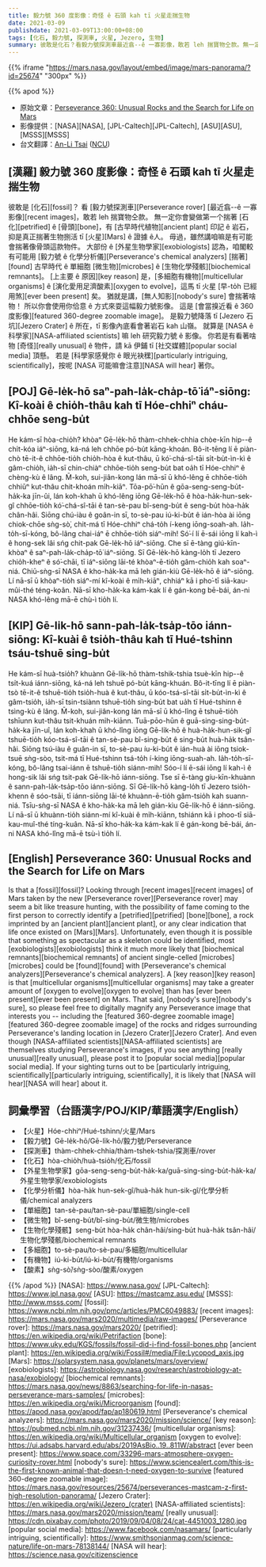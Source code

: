 ```yaml
---
title: 毅力號 360 度影像：奇怪 ê 石頭 kah tī 火星走揣生物
date: 2021-03-09
publishdate: 2021-03-09T13:00:00+08:00
tags: [化石, 毅力號, 探測車, 火星, Jezero, 生物]
summary: 彼敢是化石？看毅力號探測車最近翕--ê 一寡影像，敢若 leh 揣寶物仝款。無一定會是第一个揣著骨頭 ê 化石，有古早時代植物印記 ê 岩石，抑是真正揣著生物捌活 tī 火星 ê 證據。
---
```


{{% iframe "https://mars.nasa.gov/layout/embed/image/mars-panorama/?id=25674" "300px" %}}

{{% apod %}}

- 原始文章：[Perseverance 360: Unusual Rocks and the Search for Life on Mars](https://apod.nasa.gov/apod/ap210309.html)
- 影像提供：[NASA][NASA], [JPL-Caltech][JPL-Caltech], [ASU][ASU], [MSSS][MSSS]
- 台文翻譯：[An-Li Tsai](mailto:thianbu.taigi@gmail.com) ([NCU](https://www.astro.ncu.edu.tw))

## [漢羅] 毅力號 360 度影像：奇怪 ê 石頭 kah tī 火星走揣生物
彼敢是 [化石][fossil]？
看 [毅力號探測車][Perseverance rover] [最近翕--ê 一寡影像][recent images]，敢若 leh 揣寶物仝款。
無一定你會變做第一个揣著 [石化][petrified] ê [骨頭][bone]，有 [古早時代植物][ancient plant] 印記 ê 岩石，抑是真正揣著生物捌活 tī [火星][Mars] ê 證據 ê人。
毋過，雖然講咱嘛是有可能會揣著像骨頭這款物件。
大部份 ê [外星生物學家][exobiologists] 認為，咱閣較有可能用 [毅力號 ê 化學分析儀][Perseverance's chemical analyzers] [揣著][found] 古早時代 ê 單細胞 [微生物][microbes] ê [生物化學殘骸][biochemical remnants]。
[上主要 ê 原因][key reason] 是，[多細胞有機物][multicellular organisms] ê [演化愛用足濟酸素][oxygen to evolve]，這馬 tī 火星 [早-to̍h 已經用煞][ever been present] 矣。
猶就是講，[無人知影][nobody's sure] 會揣著啥物！
所以你會使用你佮意 ê 方式來耍這幅毅力號影像。
這是 [會當搝近看 ê 360 度影像][featured 360-degree zoomable image]。
是毅力號降落 tī [Jezero 石坑][Jezero Crater] ê 所在，tī 影像內底看會著岩石 kah 山嶺。
就算是 [NASA ê 科學家][NASA-affiliated scientists] 嘛 leh 研究毅力號 ê 影像。
你若是有看著啥物 [奇怪][really unusual] ê 物件，請 kā 伊鋪 tī [社交媒體][popular social media] 頂懸。
若是 [科學家感覺你 ê 眼光袂䆀][particularly intriguing, scientifically]，按呢 [NASA 可能嘛會注意][NASA will hear] 著你。

## [POJ] Gē-le̍k-hō saⁿ-pah-la̍k-cha̍p-tō͘ iáⁿ-siōng: Kî-koài ê chio̍h-thâu kah tī Hóe-chhiⁿ cháu-chhōe seng-bu̍t
He kám-sī hòa-chio̍h?
khòaⁿ Gē-le̍k-hō thàm-chhek-chhia chòe-kīn hip--ê chi̍t-kóa iáⁿ-siōng, ká-ná leh chhōe pó-bu̍t kāng-khoán.
Bô-it-tēng lí ē piàn-chò tē-it-ê chhōe-tio̍h chio̍h-hòa ê kut-thâu, ū kó͘-chá-sî-tāi si̍t-bu̍t-ìn-kì ê gâm-chio̍h, ia̍h-sī chin-chiàⁿ chhōe-tio̍h seng-bu̍t bat oa̍h tī Hóe-chhiⁿ ê chèng-kù ê lâng.
M̄-koh, sui-jiân-kong lán mā-sī ū khó-lêng ē chhōe-tio̍h chhiūⁿ kut-thâu chit-khoán mi̍h-kiāⁿ.
Tōa-pō͘-hūn ê gōa-seng-seng-bu̍t-ha̍k-ka jīn-ûi, lán koh-khah ū khó-lêng iōng Gē-le̍k-hō ê hòa-ha̍k-hun-sek-gî chhōe-tio̍h kó͘-chá-sî-tāi ê tan-sè-pau bî-seng-bu̍t ê seng-bu̍t hòa-ha̍k chân-hâi.
Siōng chú-iàu ê goân-in sī, to-sè-pau iú-ki-bu̍t ê ián-hòa ài iōng chiok-chōe sǹg-sò͘, chit-má tī Hóe-chhiⁿ chá-to̍h í-keng iōng-soah-ah.
Ia̍h-to̍h-sī-kóng, bô-lâng chai-iáⁿ ē chhōe-tio̍h siáⁿ-mih!
Só͘-í lí ē-sái iōng lí kah-ì ê hong-sek lâi sńg chit-pak Gē-le̍k-hō iáⁿ-siōng.
Che sī ē-tàng giú-kīn-khòaⁿ ê saⁿ-pah-la̍k-cha̍p-tō͘ iáⁿ-siōng.
Sī Gē-le̍k-hō kàng-lo̍h tī Jezero chio̍h-kheⁿ ê só͘-chāi, tī iáⁿ-siōng lāi-té khòaⁿ-ē-tio̍h gâm-chio̍h kah soaⁿ-niá.
Chiū-sǹg-sī NASA ê kho-ha̍k-ka mā leh gián-kiù Gē-le̍k-hō ê iáⁿ-siōng.
Lí nā-sī ū khòaⁿ-tio̍h siáⁿ-mí kî-koài ê mi̍h-kiāⁿ, chhiáⁿ kā i pho͘-tī siā-kau-mûi-thé téng-koân.
Nā-sī kho-ha̍k-ka kám-kak lí ê gán-kong bē-bái, án-ni NASA khó-lêng mā-ē chù-ì tio̍h lí.

## [KIP] Gē-li̍k-hō sann-pah-la̍k-tsa̍p-tōo iánn-siōng: Kî-kuài ê tsio̍h-thâu kah tī Hué-tshinn tsáu-tshuē sing-bu̍t
He kám-sī huà-tsio̍h?
khuànn Gē-li̍k-hō thàm-tshik-tshia tsuè-kīn hip--ê tsi̍t-kuá iánn-siōng, ká-ná leh tshuē pó-bu̍t kāng-khuán.
Bô-it-tīng lí ē piàn-tsò tē-it-ê tshuē-tio̍h tsio̍h-huà ê kut-thâu, ū kóo-tsá-sî-tāi si̍t-bu̍t-ìn-kì ê gâm-tsio̍h, ia̍h-sī tsin-tsiànn tshuē-tio̍h sing-bu̍t bat ua̍h tī Hué-tshinn ê tsìng-kù ê lâng.
M̄-koh, sui-jiân-kong lán mā-sī ū khó-lîng ē tshuē-tio̍h tshīunn kut-thâu tsit-khuán mi̍h-kiānn.
Tuā-pōo-hūn ê guā-sing-sing-bu̍t-ha̍k-ka jīn-uî, lán koh-khah ū khó-lîng iōng Gē-li̍k-hō ê huà-ha̍k-hun-sik-gî tshuē-tio̍h kóo-tsá-sî-tāi ê tan-sè-pau bî-sing-bu̍t ê sing-bu̍t huà-ha̍k tsân-hâi.
Siōng tsú-iàu ê guân-in sī, to-sè-pau íu-ki-bu̍t ê ián-huà ài iōng tsiok-tsuē sǹg-sòo, tsit-má tī Hué-tshinn tsá-to̍h í-king iōng-suah-ah.
Ia̍h-to̍h-sī-kóng, bô-lâng tsai-iánn ē tshuē-tio̍h siánn-mih!
Sóo-í lí ē-sái iōng lí kah-ì ê hong-sik lâi sńg tsit-pak Gē-li̍k-hō iánn-siōng.
Tse sī ē-tàng gíu-kīn-khuànn ê sann-pah-la̍k-tsa̍p-tōo iánn-siōng.
Sī Gē-li̍k-hō kàng-lo̍h tī Jezero tsio̍h-khenn ê sóo-tsāi, tī iánn-siōng lāi-té khuànn-ē-tio̍h gâm-tsio̍h kah suann-niá.
Tsīu-sǹg-sī NASA ê kho-ha̍k-ka mā leh gián-kìu Gē-li̍k-hō ê iánn-siōng.
Lí nā-sī ū khuànn-tio̍h siánn-mí kî-kuài ê mi̍h-kiānn, tshiánn kā i phoo-tī siā-kau-muî-thé tíng-kuân.
Nā-sī kho-ha̍k-ka kám-kak lí ê gán-kong bē-bái, án-ni NASA khó-lîng mā-ē tsù-ì tio̍h lí.


## [English] Perseverance 360: Unusual Rocks and the Search for Life on Mars

Is that a [fossil][fossil]?  Looking through [recent images][recent images] of Mars taken by the new [Perseverance rover][Perseverance rover] may seem a bit like treasure hunting, with the possibility of fame coming to the first person to correctly identify a [petrified][petrified] [bone][bone], a rock imprinted by an [ancient plant][ancient plant], or any clear indication that life once existed on [Mars][Mars].  Unfortunately, even though it is possible that something as spectacular as a skeleton could be identified, most [exobiologists][exobiologists] think it much more likely that [biochemical remnants][biochemical remnants] of ancient single-celled [microbes][microbes] could be [found][found] with [Perseverance's chemical analyzers][Perseverance's chemical analyzers].  A [key reason][key reason] is that [multicellular organisms][multicellular organisms] may take a greater amount of [oxygen to evolve][oxygen to evolve] than has [ever been present][ever been present] on Mars. That said, [nobody's sure][nobody's sure], so please feel free to digitally magnify any Perseverance image that interests you -- including the [featured 360-degree zoomable image][featured 360-degree zoomable image] of the rocks and ridges surrounding Perseverance's landing location in [Jezero Crater][Jezero Crater]. And even though [NASA-affiliated scientists][NASA-affiliated scientists] are themselves studying Perseverance's images, if you see anything [really unusual][really unusual], please post it to [popular social media][popular social media]. If your sighting turns out to be [particularly intriguing, scientifically][particularly intriguing, scientifically], it is likely that [NASA will hear][NASA will hear] about it.

## 詞彙學習（台語漢字/POJ/KIP/華語漢字/English）

- 【火星】Hóe-chhiⁿ/Hué-tshinn/火星/Mars
- 【毅力號】Gē-le̍k-hō/Gē-li̍k-hō/毅力號/Perseverance
- 【探測車】thàm-chhek-chhia/thàm-tshek-tshia/探測車/rover
- 【化石】hòa-chio̍h/huà-tsio̍h/化石/fossil
- 【外星生物學家】gōa-seng-seng-bu̍t-ha̍k-ka/guā-sing-sing-bu̍t-ha̍k-ka/外星生物學家/exobiologists
- 【化學分析儀】hòa-ha̍k hun-sek-gî/huà-ha̍k hun-sik-gî/化學分析儀/chemical analyzers
- 【單細胞】tan-sè-pau/tan-sè-pau/單細胞/single-cell
- 【微生物】bî-seng-bu̍t/bî-sing-bu̍t/微生物/microbes
- 【生物化學殘骸】seng-bu̍t hòa-ha̍k chân-hâi/sing-bu̍t huà-ha̍k tsân-hâi/生物化學殘骸/biochemical remnants
- 【多細胞】to-sè-pau/to-sè-pau/多細胞/multicellular
- 【有機物】iú-ki-bu̍t/iú-ki-bu̍t/有機物/organisms
- 【酸素】sǹg-sò͘/sǹg-sòo/酸素/oxygen

{{% /apod %}}
[NASA]: https://www.nasa.gov/
[JPL-Caltech]: https://www.jpl.nasa.gov/
[ASU]: https://mastcamz.asu.edu/
[MSSS]: http://www.msss.com/
[fossil]: https://www.ncbi.nlm.nih.gov/pmc/articles/PMC6049883/
[recent images]: https://mars.nasa.gov/mars2020/multimedia/raw-images/
[Perseverance rover]: https://mars.nasa.gov/mars2020/
[petrified]: https://en.wikipedia.org/wiki/Petrifaction
[bone]: https://www.uky.edu/KGS/fossils/fossil-did-i-find-fossil-bones.php
[ancient plant]: https://en.wikipedia.org/wiki/Fossil#/media/File:Lycopod_axis.jpg
[Mars]: https://solarsystem.nasa.gov/planets/mars/overview/
[exobiologists]: https://astrobiology.nasa.gov/research/astrobiology-at-nasa/exobiology/
[biochemical remnants]: https://mars.nasa.gov/news/8863/searching-for-life-in-nasas-perseverance-mars-samples/
[microbes]: https://en.wikipedia.org/wiki/Microorganism
[found]: https://apod.nasa.gov/apod/fap/ap180619.html
[Perseverance's chemical analyzers]: https://mars.nasa.gov/mars2020/mission/science/
[key reason]: https://pubmed.ncbi.nlm.nih.gov/31237436/
[multicellular organisms]: https://en.wikipedia.org/wiki/Multicellular_organism
[oxygen to evolve]: https://ui.adsabs.harvard.edu/abs/2019AsBio..19..811W/abstract
[ever been present]: https://www.space.com/33296-mars-atmosphere-oxygen-curiosity-rover.html
[nobody's sure]: https://www.sciencealert.com/this-is-the-first-known-animal-that-doesn-t-need-oxygen-to-survive
[featured 360-degree zoomable image]: https://mars.nasa.gov/resources/25674/perseverances-mastcam-z-first-high-resolution-panorama/
[Jezero Crater]: https://en.wikipedia.org/wiki/Jezero_(crater)
[NASA-affiliated scientists]: https://mars.nasa.gov/mars2020/mission/team/
[really unusual]: https://cdn.pixabay.com/photo/2019/09/04/08/24/cat-4451003_1280.jpg
[popular social media]: https://www.facebook.com/nasamars/
[particularly intriguing, scientifically]: https://www.smithsonianmag.com/science-nature/life-on-mars-78138144/
[NASA will hear]: https://science.nasa.gov/citizenscience
